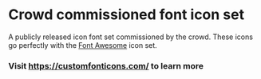# Crowd commissioned font icon set
A publicly released icon font set commissioned by the crowd.  These icons go perfectly with the [Font Awesome](http://fontawesome.io/) icon set.

### Visit https://customfonticons.com/ to learn more
